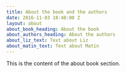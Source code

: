 ```yaml
---
title: About the book and the authors
date: 2016-11-03 18:48:00 Z
layout: about
about_book_heading: About the book
about_authors_heading: About the authors
about_liz_text: Text about Liz
about_matin_text: Text about Matin
---
```


This is the content of the about book section.


